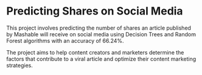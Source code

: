 # Predicting Shares on Social Media

This project involves predicting the number of shares an article published by Mashable will receive on social media using Decision Trees and Random Forest algorithms with an accuracy of 66.24%.

The project aims to help content creators and marketers determine the factors that contribute to a viral article and optimize their content marketing strategies.
